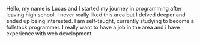 Hello, my name is Lucas and I started my journey in programming after leaving high school. 
I never really liked this area but I delved deeper and ended up being interested. 
I am self-taught, currently studying to become a fullstack programmer. 
I really want to have a job in the area and i have experience with web development.

